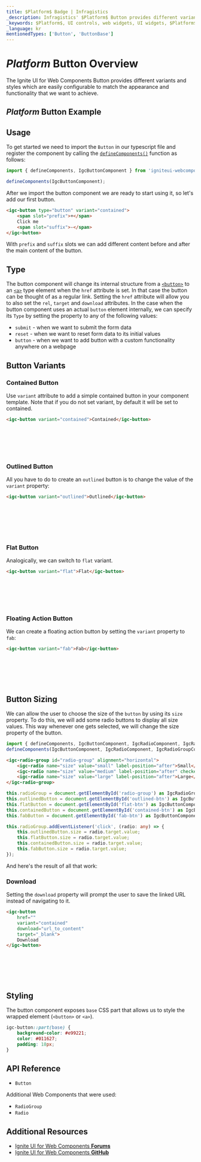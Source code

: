 ```yaml
---
title: $Platform$ Badge | Infragistics
_description: Infragistics' $Platform$ Button provides different variants and styles which are easily configurable to match the appearance and functionality that we want to achieve.
_keywords: $Platform$, UI controls, web widgets, UI widgets, $Platform$ Button Components, Infragistics
_language: kr
mentionedTypes: ['Button', 'ButtonBase']
---
```


# $Platform$ Button Overview

The Ignite UI for Web Components Button provides different variants and styles which are easily configurable to match the appearance and functionality that we want to achieve.

## $Platform$ Button Example

<code-view style="height: 100px"
           data-demos-base-url="{environment:dvDemosBaseUrl}"
           iframe-src="{environment:dvDemosBaseUrl}/inputs/button-overview"
           alt="$Platform$ Button Example"
           github-src="inputs/button/overview">
</code-view>

## Usage

To get started we need to import the `Button` in our typescript file and register the component by calling the [`defineComponents()`]({environment:wcApiUrl}/index.html#defineComponents) function as follows:

```ts
import { defineComponents, IgcButtonComponent } from 'igniteui-webcomponents';

defineComponents(IgcButtonComponent);
```

After we import the button component we are ready to start using it, so let's add our first button.

```html
<igc-button type="button" variant="contained">
    <span slot="prefix">+</span>
    Click me
    <span slot="suffix">-</span>
</igc-button>
```

With `prefix` and `suffix` slots we can add different content before and after the main content of the button.

## Type

The button component will change its internal structure from a [`<button>`](https://developer.mozilla.org/en-US/docs/Web/HTML/Element/button) to an [`<a>`](https://developer.mozilla.org/en-US/docs/Web/HTML/Element/a) type element when the `href` attribute is set. In that case the button can be thought of as a regular link. Setting the `href` attribute will allow you to also set the `rel`, `target` and `download` attributes.
In the case when the button component uses an actual `button` element internally, we can specify its `Type` by setting the property to any of the following values:

- `submit` - when we want to submit the form data
- `reset` - when we want to reset form data to its initial values
- `button` - when we want to add button with a custom functionality anywhere on a webpage

## Button Variants

### Contained Button

Use `variant` attribute to add a simple contained button in your component template. Note that if you do not set variant, by default it will be set to contained.

```html
<igc-button variant="contained">Contained</igc-button>
```

<div class="sample-container loading" style="height: 70px">
    <iframe class="lazyload" seamless width="100%" height="100%" frameborder="0" data-src="{environment:dvDemosBaseUrl}/inputs/button-contained">
</iframe></div>

### Outlined Button

All you have to do to create an `outlined` button is to change the value of the `variant` property:

```html
<igc-button variant="outlined">Outlined</igc-button>
```

<div class="sample-container loading" style="height: 80px">
    <iframe class="lazyload" seamless width="100%" height="100%" frameborder="0" data-src="{environment:dvDemosBaseUrl}/inputs/button-outlined">
</iframe></div>

### Flat Button

Analogically, we can switch to `flat` variant.

```html
<igc-button variant="flat">Flat</igc-button>
```

<div class="sample-container loading" style="height: 70px">
    <iframe class="lazyload" seamless width="100%" height="100%" frameborder="0" data-src="{environment:dvDemosBaseUrl}/inputs/button-flat">
</iframe></div>

### Floating Action Button

We can create a floating action button by setting the `variant` property to `fab`:

```html
<igc-button variant="fab">Fab</igc-button>
```

<div class="sample-container loading" style="height: 70px">
    <iframe class="lazyload" seamless width="100%" height="100%" frameborder="0" data-src="{environment:dvDemosBaseUrl}/inputs/button-fab">
</iframe></div>

## Button Sizing

We can allow the user to choose the size of the `button` by using its `size` property. То do this, we will add some radio buttons to display all size values. This way whenever one gets selected, we will change the size property of the button.

```ts
import { defineComponents, IgcButtonComponent, IgcRadioComponent, IgcRadioGroupComponent } from 'igniteui-webcomponents';
defineComponents(IgcButtonComponent, IgcRadioComponent, IgcRadioGroupComponent);
```

```html
<igc-radio-group id="radio-group" alignment="horizontal">
    <igc-radio name="size" value="small" label-position="after">Small</igc-radio>
    <igc-radio name="size" value="medium" label-position="after" checked>Medium</igc-radio>
    <igc-radio name="size" value="large" label-position="after">Large</igc-radio>
</igc-radio-group>
```

```ts
this.radioGroup = document.getElementById('radio-group') as IgcRadioGroupComponent;
this.outlinedButton = document.getElementById('outlined-btn') as IgcButtonComponent;
this.flatButton = document.getElementById('flat-btn') as IgcButtonComponent;
this.containedButton = document.getElementById('contained-btn') as IgcButtonComponent;
this.fabButton = document.getElementById('fab-btn') as IgcButtonComponent;

this.radioGroup.addEventListener('click', (radio: any) => {
    this.outlinedButton.size = radio.target.value;
    this.flatButton.size = radio.target.value;
    this.containedButton.size = radio.target.value;
    this.fabButton.size = radio.target.value;
});
```

And here's the result of all that work:

<code-view style="height: 200px"
           data-demos-base-url="{environment:dvDemosBaseUrl}"
           iframe-src="{environment:dvDemosBaseUrl}/inputs/button-size"
           alt="$Platform$ Button Sizing Example"
           github-src="inputs/button/size">
</code-view>

### Download

Setting the `download` property will prompt the user to save the linked URL instead of navigating to it.

```html
<igc-button
    href=""
    variant="contained"
    download="url_to_content"
    target="_blank">
    Download
</igc-button>
```

<div class="sample-container loading" style="height: 70px">
    <iframe class="lazyload" seamless width="100%" height="100%" frameborder="0" data-src="{environment:dvDemosBaseUrl}/inputs/button-download">
</iframe></div>

## Styling

The button component exposes `base` CSS part that allows us to style the wrapped element (`<button>` or `<a>`).

```css
igc-button::part(base) {
    background-color: #e99221;
    color: #011627;
    padding: 18px;
}
```

<code-view style="height: 100px"
           data-demos-base-url="{environment:dvDemosBaseUrl}"
           iframe-src="{environment:dvDemosBaseUrl}/inputs/button-styling"
           alt="$Platform$ Button Styling Example"
           github-src="inputs/button/styling">
</code-view>

## API Reference

* `Button`

Additional Web Components that were used:

* `RadioGroup`
* `Radio`

## Additional Resources

<div class="divider--half"></div>

* [Ignite UI for Web Components **Forums**](https://www.infragistics.com/community/forums/f/ignite-ui-for-web-components)
* [Ignite UI for Web Components **GitHub**](https://github.com/IgniteUI/igniteui-webcomponents)
